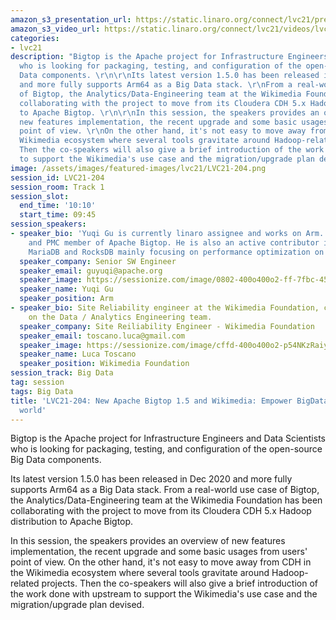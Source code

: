 ```yaml
---
amazon_s3_presentation_url: https://static.linaro.org/connect/lvc21/presentations/lvc21-204.pdf
amazon_s3_video_url: https://static.linaro.org/connect/lvc21/videos/lvc21-204.mp4
categories:
- lvc21
description: "Bigtop is the Apache project for Infrastructure Engineers and Data Scientists
  who is looking for packaging, testing, and configuration of the open-source Big
  Data components. \r\n\r\nIts latest version 1.5.0 has been released in Dec 2020
  and more fully supports Arm64 as a Big Data stack. \r\nFrom a real-world use case
  of Bigtop, the Analytics/Data-Engineering team at the Wikimedia Foundation has been
  collaborating with the project to move from its Cloudera CDH 5.x Hadoop distribution
  to Apache Bigtop. \r\n\r\nIn this session, the speakers provides an overview of
  new features implementation, the recent upgrade and some basic usages from users'
  point of view. \r\nOn the other hand, it's not easy to move away from CDH in the
  Wikimedia ecosystem where several tools gravitate around Hadoop-related projects.
  Then the co-speakers will also give a brief introduction of the work done with upstream
  to support the Wikimedia's use case and the migration/upgrade plan devised."
image: /assets/images/featured-images/lvc21/LVC21-204.png
session_id: LVC21-204
session_room: Track 1
session_slot:
  end_time: '10:10'
  start_time: 09:45
session_speakers:
- speaker_bio: 'Yuqi Gu is currently linaro assignee and works on Arm. He is the committer
    and PMC member of Apache Bigtop. He is also an active contributor in Apache Arrow,
    MariaDB and RocksDB mainly focusing on performance optimization on Arm64. '
  speaker_company: Senior SW Engineer
  speaker_email: guyuqi@apache.org
  speaker_image: https://sessionize.com/image/0802-400o400o2-ff-7fbc-455a-b97e-c0e4bfad0db8.49a2a572-c63e-47de-8f54-b01decb36e9d.png
  speaker_name: Yuqi Gu
  speaker_position: Arm
- speaker_bio: Site Reliability engineer at the Wikimedia Foundation, currently working
    on the Data / Analytics Engineering team.
  speaker_company: Site Reiliability Engineer - Wikimedia Foundation
  speaker_email: toscano.luca@gmail.com
  speaker_image: https://sessionize.com/image/cffd-400o400o2-p54NKzRaiykQ8HpZZHgoNX.jpg
  speaker_name: Luca Toscano
  speaker_position: Wikimedia Foundation
session_track: Big Data
tag: session
tags: Big Data
title: 'LVC21-204: New Apache Bigtop 1.5 and Wikimedia: Empower BigData in the real
  world'
---
```


Bigtop is the Apache project for Infrastructure Engineers and Data Scientists who is looking for packaging, testing, and configuration of the open-source Big Data components. 

Its latest version 1.5.0 has been released in Dec 2020 and more fully supports Arm64 as a Big Data stack. 
From a real-world use case of Bigtop, the Analytics/Data-Engineering team at the Wikimedia Foundation has been collaborating with the project to move from its Cloudera CDH 5.x Hadoop distribution to Apache Bigtop. 

In this session, the speakers provides an overview of new features implementation, the recent upgrade and some basic usages from users' point of view. 
On the other hand, it's not easy to move away from CDH in the Wikimedia ecosystem where several tools gravitate around Hadoop-related projects. Then the co-speakers will also give a brief introduction of the work done with upstream to support the Wikimedia's use case and the migration/upgrade plan devised.